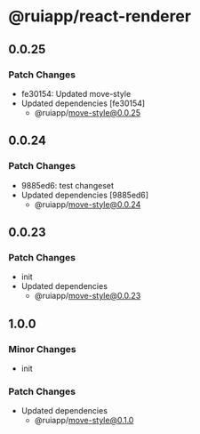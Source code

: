 # @ruiapp/react-renderer

## 0.0.25

### Patch Changes

- fe30154: Updated move-style
- Updated dependencies [fe30154]
  - @ruiapp/move-style@0.0.25

## 0.0.24

### Patch Changes

- 9885ed6: test changeset
- Updated dependencies [9885ed6]
  - @ruiapp/move-style@0.0.24

## 0.0.23

### Patch Changes

- init
- Updated dependencies
  - @ruiapp/move-style@0.0.23

## 1.0.0

### Minor Changes

- init

### Patch Changes

- Updated dependencies
  - @ruiapp/move-style@0.1.0
